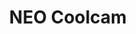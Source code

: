 ---
guid: 2002
layout: category
title: "NEO Coolcam"
category: Neo-coolcam
locale: fr_FR
published: true
pagination:
  enabled: true
  category: Neo-coolcam
  locale: fr_FR
  tag: product
description: "Avec plus de 10 ans d'expérience de fabrication, NEO Coolcam remporte un grand succès dans la domotique. Spécialement dans le domaine des ondes z. Nous sommes la première marque chinoise dans la production de produits de la série zwave. des produits. produits de la série zigbee."
sitemap:
  changefreq: 'monthly'
  exclude: 'no'
  priority: 0.5
  lastmod:  # date to end modification
  redirect_from: 
    - /categorie-produit/brand/neocoolcam/
    - /fr/category/neo-coolcam
---